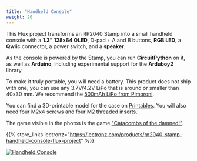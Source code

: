 ```yaml
---
title: "Handheld Console"
weight: 20
---
```


This Flux project transforms an RP2040 Stamp into a small handheld console with a **1.3" 128x64 OLED**, D-pad + A and B buttons, **RGB LED**, a **Qwiic** connector, a power switch, and a **speaker**.

As the console is powered by the Stamp, you can run **CircuitPython** on it, as well as **Arduino**, including experimental support for the **Arduboy2** library.


To make it truly portable, you will need a battery. This product does not ship with one, you can use any 3.7V/4.2V LiPo that is around or smaller than 40x30 mm. We recommend the [500mAh LiPo from Pimoroni](https://shop.pimoroni.com/products/lipo-battery-pack?variant=20429082055).

You can find a 3D-printable model for the case on [Printables](https://www.printables.com/model/279210-rp2040-stamp-handheld-console-case). You will also need four M2x4 screws and four M2 threaded inserts.

The game visible in the photos is the game ["Catacombs of the damned!"](https://github.com/jhhoward/Arduboy3D).

{{% store_links lectronz="https://lectronz.com/products/rp2040-stamp-handheld-console-flux-project" %}}

<div class="text-center">

[![Handheld Console](/docs/flux/handheld-console/console.jpg)](/docs/flux/handheld-console/console.jpg)

</div>
